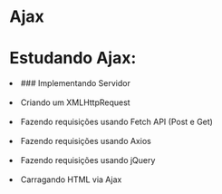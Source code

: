 # Ajax
# Estudando Ajax:

<li>### Implementando Servidor</li> <br>
<li>Criando um XMLHttpRequest</li> <br>
<li>Fazendo requisições usando Fetch API (Post e Get)</li><br>
<li>Fazendo requisições usando Axios </li><br>
<li>Fazendo requisições usando jQuery</li><br>
<li>Carragando HTML via Ajax</li><br>

